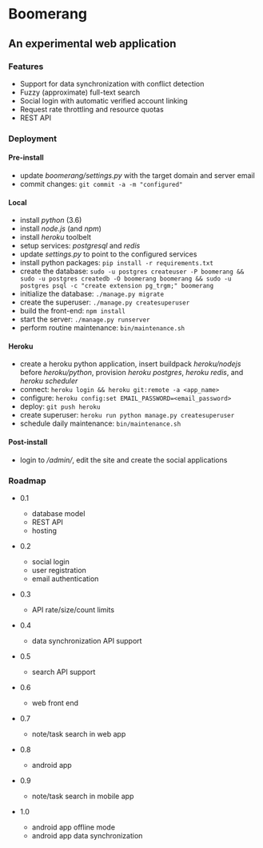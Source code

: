 Boomerang
=========

An experimental web application
-------------------------------


### Features
* Support for data synchronization with conflict detection
* Fuzzy (approximate) full-text search
* Social login with automatic verified account linking
* Request rate throttling and resource quotas
* REST API


### Deployment

#### Pre-install
* update *boomerang/settings.py* with the target domain and server email
* commit changes: `git commit -a -m "configured"`

#### Local
* install *python* (3.6)
* install *node.js* (and *npm*)
* install *heroku* toolbelt
* setup services: *postgresql* and *redis*
* update *settings.py* to point to the configured services
* install python packages: `pip install -r requirements.txt`
* create the database: `sudo -u postgres createuser -P boomerang && sudo -u postgres createdb -O boomerang boomerang && sudo -u postgres psql -c "create extension pg_trgm;" boomerang`
* initialize the database: `./manage.py migrate`
* create the superuser: `./manage.py createsuperuser`
* build the front-end: `npm install`
* start the server: `./manage.py runserver`
* perform routine maintenance: `bin/maintenance.sh`

#### Heroku
* create a heroku python application, insert buildpack *heroku/nodejs* before *heroku/python*, provision *heroku postgres*, *heroku redis*, and *heroku scheduler*
* connect: `heroku login && heroku git:remote -a <app_name>`
* configure: `heroku config:set EMAIL_PASSWORD=<email_password>`
* deploy: `git push heroku`
* create superuser: `heroku run python manage.py createsuperuser`
* schedule daily maintenance: `bin/maintenance.sh`

#### Post-install
* login to */admin/*, edit the site and create the social applications


### Roadmap

* 0.1
    - database model
    - REST API
    - hosting

* 0.2
    - social login
    - user registration
    - email authentication

* 0.3
    - API rate/size/count limits

* 0.4
    - data synchronization API support

* 0.5
    - search API support

* 0.6
    - web front end

* 0.7
    - note/task search in web app

* 0.8
    - android app

* 0.9
    - note/task search in mobile app

* 1.0
    - android app offline mode
    - android app data synchronization
